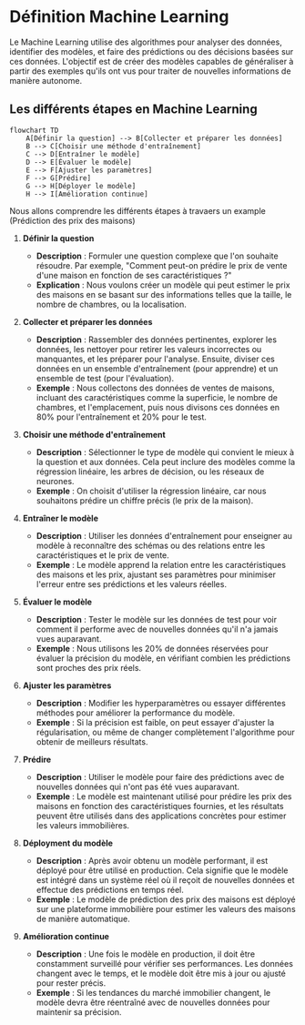 # Définition Machine Learning 

Le Machine Learning utilise des algorithmes pour analyser des données, identifier des modèles, et faire des prédictions ou des décisions basées sur ces données. L'objectif est de créer des modèles capables de généraliser à partir des exemples qu'ils ont vus pour traiter de nouvelles informations de manière autonome.


## Les différents étapes en Machine Learning

```mermaid
flowchart TD
    A[Définir la question] --> B[Collecter et préparer les données]
    B --> C[Choisir une méthode d'entraînement]
    C --> D[Entraîner le modèle]
    D --> E[Évaluer le modèle]
    E --> F[Ajuster les paramètres]
    F --> G[Prédire]
    G --> H[Déployer le modèle]
    H --> I[Amélioration continue]
```

Nous allons comprendre les différents étapes à travaers un example (Prédiction des prix des maisons)

1. **Définir la question**
    - **Description** : Formuler une question complexe que l'on souhaite résoudre. Par exemple, "Comment peut-on prédire le prix de vente d'une maison en fonction de ses caractéristiques ?"
    - **Explication** : Nous voulons créer un modèle qui peut estimer le prix des maisons en se basant sur des informations telles que la taille, le nombre de chambres, ou la localisation.

2. **Collecter et préparer les données**
   - **Description** : Rassembler des données pertinentes, explorer les données, les nettoyer pour retirer les valeurs incorrectes ou manquantes, et les préparer pour l'analyse. Ensuite, diviser ces données en un ensemble d'entraînement (pour apprendre) et un ensemble de test (pour l'évaluation).
   - **Exemple** : Nous collectons des données de ventes de maisons, incluant des caractéristiques comme la superficie, le nombre de chambres, et l'emplacement, puis nous divisons ces données en 80% pour l'entraînement et 20% pour le test.

3. **Choisir une méthode d'entraînement**
    - **Description** : Sélectionner le type de modèle qui convient le mieux à la question et aux données. Cela peut inclure des modèles comme la régression linéaire, les arbres de décision, ou les réseaux de neurones.
    - **Exemple** : On choisit d'utiliser la régression linéaire, car nous souhaitons prédire un chiffre précis (le prix de la maison).

4. **Entraîner le modèle**
    - **Description** : Utiliser les données d'entraînement pour enseigner au modèle à reconnaître des schémas ou des relations entre les caractéristiques et le prix de vente.
    - **Exemple** : Le modèle apprend la relation entre les caractéristiques des maisons et les prix, ajustant ses paramètres pour minimiser l'erreur entre ses prédictions et les valeurs réelles.

5. **Évaluer le modèle**
   - **Description** : Tester le modèle sur les données de test pour voir comment il performe avec de nouvelles données qu'il n'a jamais vues auparavant.
   - **Exemple** : Nous utilisons les 20% de données réservées pour évaluer la précision du modèle, en vérifiant combien les prédictions sont proches des prix réels.

6. **Ajuster les paramètres**
    - **Description** : Modifier les hyperparamètres ou essayer différentes méthodes pour améliorer la performance du modèle.
    - **Exemple** : Si la précision est faible, on peut essayer d'ajuster la régularisation, ou même de changer complètement l'algorithme pour obtenir de meilleurs résultats.

7. **Prédire**
    - **Description** : Utiliser le modèle pour faire des prédictions avec de nouvelles données qui n'ont pas été vues auparavant.
    - **Exemple** : Le modèle est maintenant utilisé pour prédire les prix des maisons en fonction des caractéristiques fournies, et les résultats peuvent être utilisés dans des applications concrètes pour estimer les valeurs immobilières.

8. **Déployment du modèle**
    - **Description** : Après avoir obtenu un modèle performant, il est déployé pour être utilisé en production. Cela signifie que le modèle est intégré dans un système réel où il reçoit de nouvelles données et effectue des prédictions en temps réel.
    - **Exemple** : Le modèle de prédiction des prix des maisons est déployé sur une plateforme immobilière pour estimer les valeurs des maisons de manière automatique.

9. **Amélioration continue**
   - **Description** : Une fois le modèle en production, il doit être constamment surveillé pour vérifier ses performances. Les données changent avec le temps, et le modèle doit être mis à jour ou ajusté pour rester précis.
   - **Exemple** : Si les tendances du marché immobilier changent, le modèle devra être réentraîné avec de nouvelles données pour maintenir sa précision.

